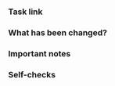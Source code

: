 <h3>Task link</h3>

<h3>What has been changed?</h3>

<h3>Important notes</h3>

<h3>Self-checks</h3>
